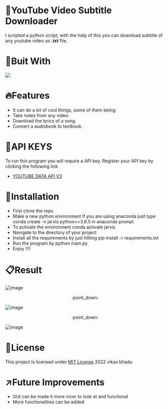 # :round_pushpin:YouTube Video Subtitle Downloader
I scripted a python script, with the help of this you can download subtitle of any youtube video as **_.txt_** file.

# :hammer:Buit With
<img src="https://img.shields.io/badge/Python-FFD43B?style=for-the-badge&logo=python&logoColor=blue">

# :fire:Features
* It can do a lot of cool things, some of them being:
* Take notes from any video.
* Download the lyrics of a song.
* Convert a audiobook to textbook.

# :pencil:API KEYS
To run this program you will require a API key. Register your API key by clicking the following link
* [YOUTUBE DATA API V3](https://developers.google.com/youtube/v3/getting-started)

# :pushpin:Installation
* First clone the repo
* Make a new python environment If you are using anaconda just type conda create -n jarvis python==3.8.5 in anaconda prompt
* To activate the environment conda activate jarvis
* Navigate to the directory of your project
* Install all the requirements by just hitting pip install -r requirements.txt
* Run the program by python main.py
* Enjoy !!!!

# :clipboard:Result
![image](https://user-images.githubusercontent.com/98146902/176909692-52d60779-c2ad-42c1-9c16-a8e1cf3ed518.png)
<p align="center">:point_down:</p>

![image](https://user-images.githubusercontent.com/98146902/176909752-51173511-d13a-4d35-ae3a-195b3747f05c.png)
<p align="center">:point_down:</p>

![image](https://user-images.githubusercontent.com/98146902/176909820-b30e161b-8261-4382-ab41-ec394d0602ec.png)


# :name_badge:License 
This project is licensed under [MIT License](https://github.com/beingvikasbhadu/Search-on-YouTube-by-Pyhon-Script/blob/master/LICENSE) 2022 vikas bhadu


# :arrow_upper_right:Future Improvements
* GUI can be made it more nicer to look at and functional
* More functionalities can be added

